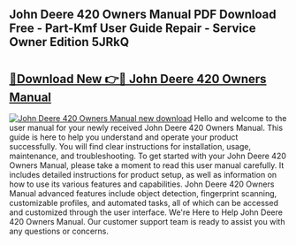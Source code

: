 ## John Deere 420 Owners Manual PDF Download Free - Part-Kmf User Guide Repair - Service Owner Edition 5JRkQ

# <h2><a href="http://bc16728.oget.top/?id=John+Deere+420+Owners+Manual">🔗Download New 👉🔴 John Deere 420 Owners Manual</a></h2>

[![John Deere 420 Owners Manual new download](https://i.imgur.com/5g1atiW.png)](http://bc16728.oget.top/?id=John+Deere+420+Owners+Manual)
Hello and welcome to the user manual for your newly received John Deere 420 Owners Manual. This guide is here to help you understand and operate your product successfully. You will find clear instructions for installation, usage, maintenance, and troubleshooting. To get started with your John Deere 420 Owners Manual, please take a moment to read this user manual carefully. It includes detailed instructions for product setup, as well as information on how to use its various features and capabilities. John Deere 420 Owners Manual advanced features include object detection, fingerprint scanning, customizable profiles, and automated tasks, all of which can be accessed and customized through the user interface. We're Here to Help John Deere 420 Owners Manual. Our customer support team is ready to assist you with any questions or concerns.
